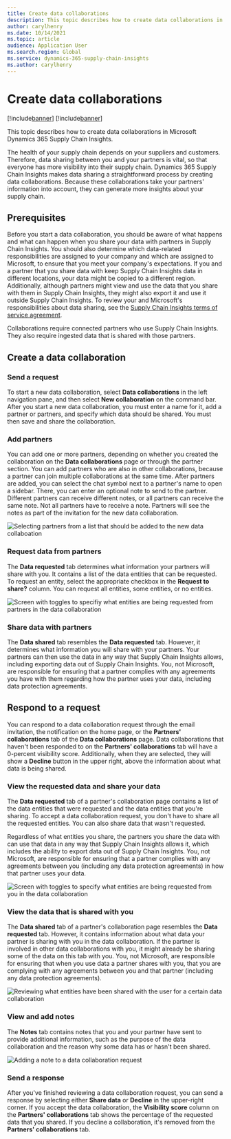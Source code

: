 ```yaml
---
title: Create data collaborations
description: This topic describes how to create data collaborations in Microsoft Dynamics 365 Supply Chain Insights.
author: carylhenry
ms.date: 10/14/2021
ms.topic: article
audience: Application User
ms.search.region: Global
ms.service: dynamics-365-supply-chain-insights
ms.author: carylhenry
---
```


# Create data collaborations

[!include[banner](includes/banner.md)]
[!include[banner](includes/preview-banner.md)]

This topic describes how to create data collaborations in Microsoft Dynamics 365 Supply Chain Insights.

The health of your supply chain depends on your suppliers and customers. Therefore, data sharing between you and your partners is vital, so that everyone has more visibility into their supply chain. Dynamics 365 Supply Chain Insights makes data sharing a straightforward process by creating data collaborations. Because these collaborations take your partners' information into account, they can generate more insights about your supply chain.

## Prerequisites

Before you start a data collaboration, you should be aware of what happens and what can happen when you share your data with partners in Supply Chain Insights. You should also determine which data-related responsibilities are assigned to your company and which are assigned to Microsoft, to ensure that you meet your company's expectations. If you and a partner that you share data with keep Supply Chain Insights data in different locations, your data might be copied to a different region. Additionally, although partners might view and use the data that you share with them in Supply Chain Insights, they might also export it and use it outside Supply Chain Insights. To review your and Microsoft's responsibilities about data sharing, see the [Supply Chain Insights terms of service agreement](https://go.microsoft.com/fwlink/?linkid=2175113).

Collaborations require connected partners who use Supply Chain Insights. They also require ingested data that is shared with those partners.

## Create a data collaboration 

### Send a request
 
To start a new data collaboration, select **Data collaborations** in the left navigation pane, and then select **New collaboration** on the command bar. After you start a new data collaboration, you must enter a name for it, add a partner or partners, and specify which data should be shared. You must then save and share the collaboration.

### Add partners
 
You can add one or more partners, depending on whether you created the collaboration on the **Data collaborations** page or through the partner section. You can add partners who are also in other collaborations, because a partner can join multiple collaborations at the same time. After partners are added, you can select the chat symbol next to a partner's name to open a sidebar. There, you can enter an optional note to send to the partner. Different partners can receive different notes, or all partners can receive the same note. Not all partners have to receive a note. Partners will see the notes as part of the invitation for the new data collaboration.

![Selecting partners from a list that should be added to the new data collaboation](media/add-partners-to-collaboration.png)

### Request data from partners

The **Data requested** tab determines what information your partners will share with you. It contains a list of the data entities that can be requested. To request an entity, select the appropriate checkbox in the **Request to share?** column. You can request all entities, some entities, or no entities.

![Screen with toggles to specifiy what entities are being requested from partners in the data collaboration](media/specify-requested-entities-from-partners.png)

### Share data with partners

The **Data shared** tab resembles the **Data requested** tab. However, it determines what information you will share with your partners. Your partners can then use the data in any way that Supply Chain Insights allows, including exporting data out of Supply Chain Insights. You, not Microsoft, are responsible for ensuring that a partner complies with any agreements you have with them regarding how the partner uses your data, including data protection agreements.

## Respond to a request

You can respond to a data collaboration request through the email invitation, the notification on the home page, or the **Partners' collaborations** tab of the **Data collaborations** page. Data collaborations that haven't been responded to on the **Partners' collaborations** tab will have a 0-percent visibility score. Additionally, when they are selected, they will show a **Decline** button in the upper right, above the information about what data is being shared.

### View the requested data and share your data

The **Data requested** tab of a partner's collaboration page contains a list of the data entities that were requested and the data entities that you're sharing. To accept a data collaboration request, you don't have to share all the requested entities. You can also share data that wasn't requested.

Regardless of what entities you share, the partners you share the data with can use that data in any way that Supply Chain Insights allows it, which includes the ability to export data out of Supply Chain Insights. You, not Microsoft, are responsible for ensuring that a partner complies with any agreements between you (including any data protection agreements) in how that partner uses your data.

![Screen with toggles to specify what entities are being requested from you in the data collaboration](media/responding-to-date-request.png)

### View the data that is shared with you

The **Data shared** tab of a partner's collaboration page resembles the **Data requested** tab. However, it contains information about what data your partner is sharing with you in the data collaboration. If the partner is involved in other data collaborations with you, it might already be sharing some of the data on this tab with you. You, not Microsoft, are responsible for ensuring that when you use data a partner shares with you, that you are complying with any agreements between you and that partner (including any data protection agreements).

![Reviewing what entities have been shared with the user for a certain data collaboration](media/reviewing-data-shared.png)

### View and add notes

The **Notes** tab contains notes that you and your partner have sent to provide additional information, such as the purpose of the data collaboration and the reason why some data has or hasn't been shared.

![Adding a note to a data collaboration request](media/view-and-add-note.png)

### Send a response

After you've finished reviewing a data collaboration request, you can send a response by selecting either **Share data** or **Decline** in the upper-right corner. If you accept the data collaboration, the **Visibility score** column on the **Partners' collaborations** tab shows the percentage of the requested data that you shared. If you decline a collaboration, it's removed from the **Partners' collaborations** tab.
